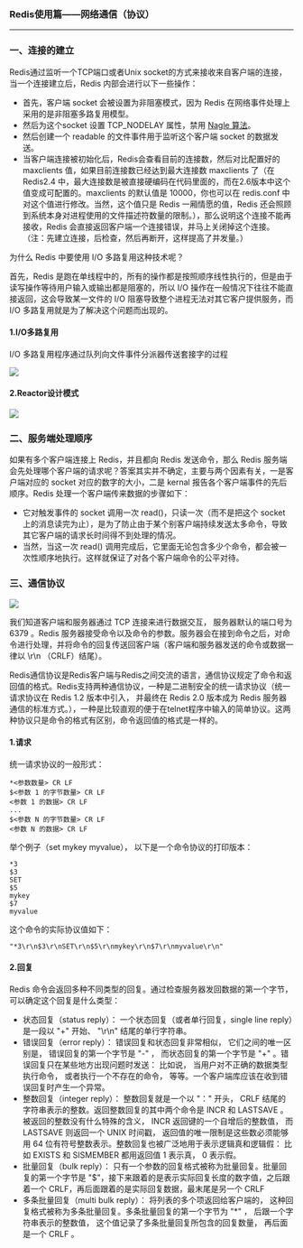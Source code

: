 ### Redis使用篇——网络通信（协议） ###
***

### 一、连接的建立 ###

Redis通过监听一个TCP端口或者Unix socket的方式来接收来自客户端的连接，当一个连接建立后，Redis 内部会进行以下一些操作：

- 首先，客户端 socket 会被设置为非阻塞模式，因为 Redis 在网络事件处理上采用的是非阻塞多路复用模型。
- 然后为这个socket 设置 TCP_NODELAY 属性，禁用 [Nagle 算法](http://baike.baidu.com/view/2468335.htm)。
- 然后创建一个 readable 的文件事件用于监听这个客户端 socket 的数据发送。
- 当客户端连接被初始化后，Redis会查看目前的连接数，然后对比配置好的 maxclients 值，如果目前连接数已经达到最大连接数 maxclients 了（在 Redis2.4 中，最大连接数是被直接硬编码在代码里面的，而在2.6版本中这个值变成可配置的。maxclients 的默认值是 10000，你也可以在 redis.conf 中对这个值进行修改。当然，这个值只是 Redis 一厢情愿的值，Redis 还会照顾到系统本身对进程使用的文件描述符数量的限制。），那么说明这个连接不能再接收，Redis 会直接返回客户端一个连接错误，并马上关闭掉这个连接。（注：先建立连接，后检查，然后再断开，这样提高了并发量。）


为什么 Redis 中要使用 I/O 多路复用这种技术呢？

首先，Redis 是跑在单线程中的，所有的操作都是按照顺序线性执行的，但是由于读写操作等待用户输入或输出都是阻塞的，所以 I/O 操作在一般情况下往往不能直接返回，这会导致某一文件的 I/O 阻塞导致整个进程无法对其它客户提供服务，而 I/O 多路复用就是为了解决这个问题而出现的。

#### 1.I/O多路复用 ####
I/O 多路复用程序通过队列向文件事件分派器传送套接字的过程

![](http://dl2.iteye.com/upload/attachment/0112/8144/1c76275e-925b-38a3-b2f0-3eb764cf6b52.jpg)

#### 2.Reactor设计模式 ####

![](http://dl2.iteye.com/upload/attachment/0112/8037/df474adc-485e-384e-845e-6c68cc96b961.jpg)

### 二、服务端处理顺序 ###

如果有多个客户端连接上 Redis，并且都向 Redis 发送命令，那么 Redis 服务端会先处理哪个客户端的请求呢？答案其实并不确定，主要与两个因素有关，一是客户端对应的 socket 对应的数字的大小，二是 kernal 报告各个客户端事件的先后顺序。Redis 处理一个客户端传来数据的步骤如下：


- 它对触发事件的 socket 调用一次 read()，只读一次（而不是把这个 socket 上的消息读完为止），是为了防止由于某个别客户端持续发送太多命令，导致其它客户端的请求长时间得不到处理的情况。
- 当然，当这一次 read() 调用完成后，它里面无论包含多少个命令，都会被一次性顺序地执行。这样就保证了对各个客户端命令的公平对待。


### 三、通信协议 ###

![](http://dl2.iteye.com/upload/attachment/0112/8146/550baa12-6f34-33c3-ae03-fd7bf60875f7.jpg)

我们知道客户端和服务器通过 TCP 连接来进行数据交互， 服务器默认的端口号为 6379 。Redis 服务器接受命令以及命令的参数。服务器会在接到命令之后，对命令进行处理，并将命令的回复传送回客户端（客户端和服务器发送的命令或数据一律以 \r\n （CRLF）结尾）。

Redis通信协议是Redis客户端与Redis之间交流的语言，通信协议规定了命令和返回值的格式。Redis支持两种通信协议，一种是二进制安全的统一请求协议（统一请求协议在 Redis 1.2 版本中引入， 并最终在 Redis 2.0 版本成为 Redis 服务器通信的标准方式。），一种是比较直观的便于在telnet程序中输入的简单协议。这两种协议只是命令的格式有区别，命令返回值的格式是一样的。

#### 1.请求 ####

统一请求协议的一般形式：

	*<参数数量> CR LF
	$<参数 1 的字节数量> CR LF
	<参数 1 的数据> CR LF
	...
	$<参数 N 的字节数量> CR LF
	<参数 N 的数据> CR LF

举个例子（set mykey myvalue）， 以下是一个命令协议的打印版本：

	*3
	$3
	SET
	$5
	mykey
	$7
	myvalue

这个命令的实际协议值如下：

	"*3\r\n$3\r\nSET\r\n$5\r\nmykey\r\n$7\r\nmyvalue\r\n"


#### 2.回复 ####

Redis 命令会返回多种不同类型的回复。通过检查服务器发回数据的第一个字节， 可以确定这个回复是什么类型：


- 状态回复（status reply）： 一个状态回复（或者单行回复，single line reply）是一段以 "+" 开始、 "\r\n" 结尾的单行字符串。
- 错误回复（error reply）： 错误回复和状态回复非常相似， 它们之间的唯一区别是， 错误回复的第一个字节是 "-" ， 而状态回复的第一个字节是 "+" 。错误回复只在某些地方出现问题时发送： 比如说， 当用户对不正确的数据类型执行命令， 或者执行一个不存在的命令， 等等。一个客户端库应该在收到错误回复时产生一个异常。
- 整数回复（integer reply）： 整数回复就是一个以 "：" 开头， CRLF 结尾的字符串表示的整数。返回整数回复的其中两个命令是 INCR 和 LASTSAVE 。 被返回的整数没有什么特殊的含义， INCR 返回键的一个自增后的整数值， 而 LASTSAVE 则返回一个 UNIX 时间戳， 返回值的唯一限制是这些数必须能够用 64 位有符号整数表示。整数回复也被广泛地用于表示逻辑真和逻辑假： 比如 EXISTS 和 SISMEMBER 都用返回值 1 表示真， 0 表示假。
- 批量回复（bulk reply）： 只有一个参数的回复格式被称为批量回复。批量回复的第一个字节是 "$"，接下来跟着的是表示实际回复长度的数字值，之后跟着一个 CRLF，再后面跟着的是实际回复数据，最末尾是另一个 CRLF
- 多条批量回复（multi bulk reply）： 将列表的多个项返回给客户端的， 这种回复格式被称为多条批量回复。多条批量回复的第一个字节为 "*" ， 后跟一个字符串表示的整数值， 这个值记录了多条批量回复所包含的回复数量， 再后面是一个 CRLF 。



















































































































































